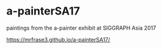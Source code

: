 # a-painterSA17
paintings from the a-painter exhibit at SIGGRAPH Asia 2017

https://mrfrase3.github.io/a-painterSA17/
